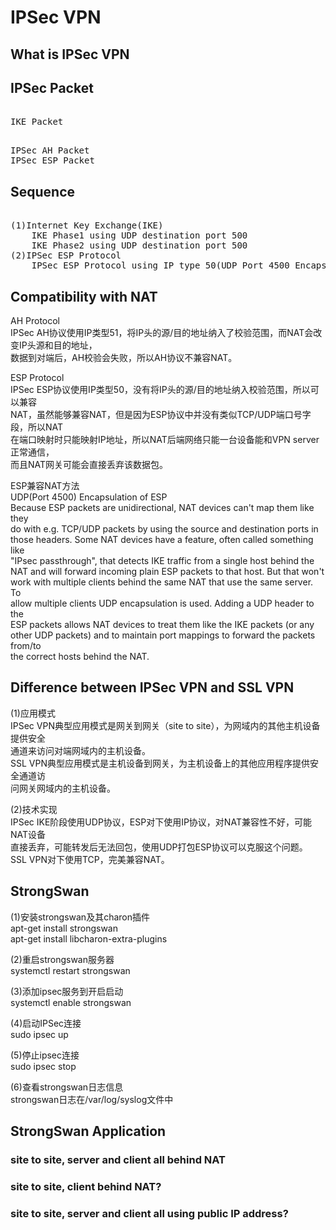 # IPSec VPN        
        
## What is IPSec VPN       
        
## IPSec Packet        
<pre>    
IKE Packet    
</pre>    
        
<pre>    
IPSec AH Packet    
IPSec ESP Packet    
</pre>    
    
## Sequence        
<pre>    
(1)Internet Key Exchange(IKE)        
	IKE Phase1 using UDP destination port 500      
	IKE Phase2 using UDP destination port 500      
(2)IPSec ESP Protocol         
	IPSec ESP Protocol using IP type 50(UDP Port 4500 Encapsulation ESP)        
</pre>    
        
## Compatibility with NAT      
AH Protocol      
IPSec AH协议使用IP类型51，将IP头的源/目的地址纳入了校验范围，而NAT会改变IP头源和目的地址，      
数据到对端后，AH校验会失败，所以AH协议不兼容NAT。        
      
ESP Protocol      
IPSec ESP协议使用IP类型50，没有将IP头的源/目的地址纳入校验范围，所以可以兼容      
NAT，虽然能够兼容NAT，但是因为ESP协议中并没有类似TCP/UDP端口号字段，所以NAT      
在端口映射时只能映射IP地址，所以NAT后端网络只能一台设备能和VPN server正常通信，      
而且NAT网关可能会直接丢弃该数据包。        
        
ESP兼容NAT方法      
UDP(Port 4500) Encapsulation of ESP        
Because ESP packets are unidirectional, NAT devices can't map them like they        
do with e.g. TCP/UDP packets by using the source and destination ports in        
those headers. Some NAT devices have a feature, often called something like        
"IPsec passthrough", that detects IKE traffic from a single host behind the        
NAT and will forward incoming plain ESP packets to that host. But that won't        
work with multiple clients behind the same NAT that use the same server. To        
allow multiple clients UDP encapsulation is used. Adding a UDP header to the        
ESP packets allows NAT devices to treat them like the IKE packets (or any        
other UDP packets) and to maintain port mappings to forward the packets from/to        
the correct hosts behind the NAT.        
        
## Difference between IPSec VPN and SSL VPN        
(1)应用模式        
IPSec VPN典型应用模式是网关到网关（site to site），为网域内的其他主机设备提供安全        
通道来访问对端网域内的主机设备。        
SSL VPN典型应用模式是主机设备到网关，为主机设备上的其他应用程序提供安全通道访        
问网关网域内的主机设备。        
        
(2)技术实现        
IPSec IKE阶段使用UDP协议，ESP对下使用IP协议，对NAT兼容性不好，可能NAT设备        
直接丢弃，可能转发后无法回包，使用UDP打包ESP协议可以克服这个问题。          
SSL VPN对下使用TCP，完美兼容NAT。        

        
## StrongSwan    
(1)安装strongswan及其charon插件    
apt-get install strongswan    
apt-get install libcharon-extra-plugins    
    
(2)重启strongswan服务器    
systemctl restart strongswan    
    
(3)添加ipsec服务到开启启动    
systemctl enable strongswan    
    
(4)启动IPSec连接    
sudo ipsec up <connection>    
    
(5)停止ipsec连接    
sudo ipsec stop  
  
(6)查看strongswan日志信息    
strongswan日志在/var/log/syslog文件中    
    
## StrongSwan Application        
### site to site, server and client all behind NAT    
      
### site to site, client behind NAT?        
      
### site to site, server and client all using public IP address?      

